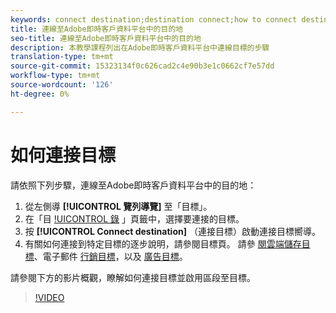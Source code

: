 ```yaml
---
keywords: connect destination;destination connect;how to connect destination
title: 連線至Adobe即時客戶資料平台中的目的地
seo-title: 連線至Adobe即時客戶資料平台中的目的地
description: 本教學課程列出在Adobe即時客戶資料平台中連線目標的步驟
translation-type: tm+mt
source-git-commit: 15323134f0c626cad2c4e90b3e1c0662cf7e57dd
workflow-type: tm+mt
source-wordcount: '126'
ht-degree: 0%

---
```



# 如何連接目標

請依照下列步驟，連線至Adobe即時客戶資料平台中的目的地：

1. 從左側導 **[!UICONTROL 覽列導覽]** 至「目標」。
2. 在「目 [!UICONTROL 錄](/help/rtcdp/destinations/destinations-workspace.md#catalog) 」頁籤中，選擇要連接的目標。
3. 按 **[!UICONTROL Connect destination]** （連接目標）啟動連接目標嚮導。
4. 有關如何連接到特定目標的逐步說明，請參閱目標頁。 請參 [閱雲端儲存目標](/help/rtcdp/destinations/cloud-storage-destinations-workflow.md)、電子郵件 [行銷目標](/help/rtcdp/destinations/email-marketing-destinations.md)，以及 [廣告目標](/help/rtcdp/destinations/advertising-destinations.md)。

請參閱下方的影片概觀，瞭解如何連接目標並啟用區段至目標。

>[!VIDEO](https://video.tv.adobe.com/v/29710?quality=12)